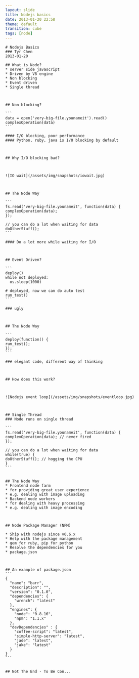 ```yaml
---
layout: slide
title: Nodejs basics
date: 2013-01-20 22:58
theme: default
transition: cube
tags: [node]
---
```


    # Nodejs Basics
    ### Tyr Chen
    2013-01-20


<!--more-->


    ## What is Node?
    * server side javascript
    * Driven by V8 engine
    * Non blocking
    * Event driven
    * Single thread



    ## Non blocking?

    ```
    data = open('very-big-file.younameit').read()
    complexOperation(data)
    ```

    #### I/O blocking, poor performance
    #### Python, ruby, java is I/O blocking by default

    

    ## Why I/O blocking bad?



    ![IO wait](/assets/img/snapshots/iowait.jpg)



    ## The Node Way

    ```
    fs.read('very-big-file.younameit', function(data) {
    complexOperation(data);
    });

    // you can do a lot when waiting for data
    doOtherStuff();
    ```

    #### Do a lot more while waiting for I/O



    ## Event Driven?

    ```
    deploy()
    while not deployed:
      os.sleep(1000)

    # deployed, now we can do auto test
    run_test()
    ```

    ### ugly



    ## The Node Way

    ```
    deploy(function() {
    run_test();
    });
    ```

    ### elegant code, different way of thinking



    ## How does this work?



    ![Nodejs event loop](/assets/img/snapshots/eventloop.jpg)



    ## Single Thread
    ### Node runs on single thread

    ```
    fs.read('very-big-file.younameit', function(data) {
    complexOperation(data); // never fired
    });

    // you can do a lot when waiting for data
    while(true) {
    doOtherStuff(); // hogging the CPU
    }
    ```


    ## The Node Way
    * Frontend node farm
    * for providing great user experience
    * e.g. dealing with image uploading
    * Backend node workers
    * for dealing with heavy processing
    * e.g. dealing with image encoding



    ## Node Package Manager (NPM)

    * Ship with nodejs since v0.6.x
    * Help with the package management
    * gem for ruby, pip for python
    * Resolve the dependencies for you
    * package.json



    ## An example of package.json
    ```
    {
      "name": "barr",
      "description": "",
      "version": "0.1.0",
      "dependencies": {
        "wrench": "latest"
      },
      "engines": {
        "node": "0.8.16",
        "npm": "1.1.x"
      },
      "devDependencies" : {
        "coffee-script": "latest",
        "simple-http-server": "latest",
        "jade": "latest",
        "jake": "latest"
      }
    }
    ```


    ## Not The End - To Be Con...